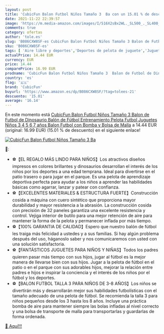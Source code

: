 ```yaml
---
layout: post
title: 'CubicFun Balon Futbol Niños Tamaño 3  Ba con un 15.01 % de descuento'
date: 2021-11-22 22:39:57
image: 'https://m.media-amazon.com/images/I/516X2sBx2WL._SL500_._SL400_.jpg'
comments: true
category: ofertas
author: 'tole.es'
slug: 'B086CXW8SF-es CubicFun Balon Futbol Niños Tamaño 3 Balon de Futbol de...'
sku: 'B086CXW8SF-es'
tags: [ 'Aire libre y deportes','Deportes de pelota de juguete','Juguetes','Juguetes de fútbol','Juguetes y juegos','cubicfun','juguetes', ]
actualPrice: 14.44 EUR
currency: EUR
price: 14.44
comparePrice: 16.99 EUR
prodname: 'CubicFun Balon Futbol Niños Tamaño 3  Balon de Futbol de Dinosaurio Balón de Fútbol Entrenamiento Pelota Futbol Juguetes Niños 3 4 5 6 7 años  Balon Futbol con Bomba y Bolsa de Malla'
country: 'es'
flag: '🇪🇸'
brand: 'CubicFun'
buyurl: 'https://www.amazon.es/dp/B086CXW8SF/?tag=tolees-21'
descuento: '15.01'
average: '16.14'
---
```


En este momento está [CubicFun Balon Futbol Niños Tamaño 3  Balon de Futbol de Dinosaurio Balón de Fútbol Entrenamiento Pelota Futbol Juguetes Niños 3 4 5 6 7 años  Balon Futbol con Bomba y Bolsa de Malla](https://www.amazon.es/dp/B086CXW8SF/?tag=tolees-21) a 14.44 EUR (original: 16.99 EUR) (15.01 %  de descuento) en el siguiente enlace!

[![CubicFun Balon Futbol Niños Tamaño 3  Ba](https://m.media-amazon.com/images/I/516X2sBx2WL._SL500_._SL400_.jpg)](https://www.amazon.es/dp/B086CXW8SF/?tag=tolees-21)

🔎:

- ⚽【EL REGALO MÁS LINDO PARA NIÑOS】Los atractivos diseños impresos en colores brillantes y dinosaurios desarrollan el interés de los niños por los deportes a una edad temprana. Ideal para divertirse en el patio trasero o para jugar en el parque. Es una pelota de aprendizaje deportiva perfecta para ayudar a los niños a aprender las habilidades básicas como agarrar, lanzar y patear con confianza.
- ⚽【EXCELENTES MATERIALES & ESTRUCTURA FUERTE】Construcción cosida a máquina con cuero sintético que proporciona mayor durabilidad y mayor resistencia a la abrasión. La construcción cosida con precisión de 32 paneles garantiza una excelente resistencia y control. Vejiga interior de butilo para una mejor retención de aire para mantener la forma de la pelota y permanecer inflada por más tiempo.
- ⚽【100% GARANTIA DE CALIDAD】Espero que nuestro balón de fútbol les traiga más felicidad a ustedes y a sus familias. Si hay algún problema después del uso, háganoslo saber y nos comunicaremos con usted con una solución satisfactoria.
- ⚽【FANTÁSTICOS JUGUETES PARA NIÑOS Y NIÑAS】Todos los padres quieren pasar más tiempo con sus hijos, jugar al fútbol es la mejor manera de llevarse bien con sus hijos. Jugar a la pelota de fútbol en el patio o en el parque con sus adorables hijos, mejorar la relación entre padres e hijos e inspirar la conciencia y el interés de los niños por el fútbol y los deportes.
- ⚽【BALON FUTBOL TALLA 3 PARA NIÑOS DE 3-8 AÑOS】Los niños se divertirán más y desarrollarán mejor sus habilidades futbolísticas con el tamaño adecuado de una pelota de fútbol. Se recomienda la talla 3 para niños pequeños desde los 3 hasta los 8 años. Incluye una práctica bomba de aire para mantener siempre las bolas infladas al nivel correcto y una bolsa de transporte de malla para transportarlas y guardarlas de forma ordenada.

[🛒 Aquí!!!](https://www.amazon.es/dp/B086CXW8SF/?tag=tolees-21)
